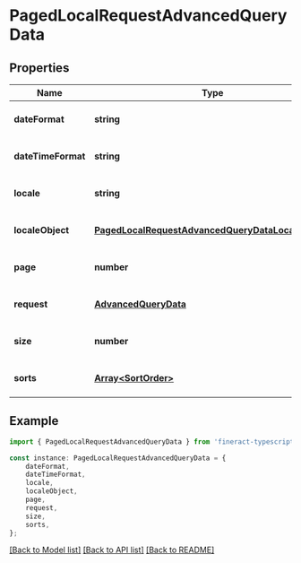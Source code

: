 # PagedLocalRequestAdvancedQueryData


## Properties

Name | Type | Description | Notes
------------ | ------------- | ------------- | -------------
**dateFormat** | **string** |  | [optional] [default to undefined]
**dateTimeFormat** | **string** |  | [optional] [default to undefined]
**locale** | **string** |  | [optional] [default to undefined]
**localeObject** | [**PagedLocalRequestAdvancedQueryDataLocaleObject**](PagedLocalRequestAdvancedQueryDataLocaleObject.md) |  | [optional] [default to undefined]
**page** | **number** |  | [optional] [default to undefined]
**request** | [**AdvancedQueryData**](AdvancedQueryData.md) |  | [optional] [default to undefined]
**size** | **number** |  | [optional] [default to undefined]
**sorts** | [**Array&lt;SortOrder&gt;**](SortOrder.md) |  | [optional] [default to undefined]

## Example

```typescript
import { PagedLocalRequestAdvancedQueryData } from 'fineract-typescript-client';

const instance: PagedLocalRequestAdvancedQueryData = {
    dateFormat,
    dateTimeFormat,
    locale,
    localeObject,
    page,
    request,
    size,
    sorts,
};
```

[[Back to Model list]](../README.md#documentation-for-models) [[Back to API list]](../README.md#documentation-for-api-endpoints) [[Back to README]](../README.md)
